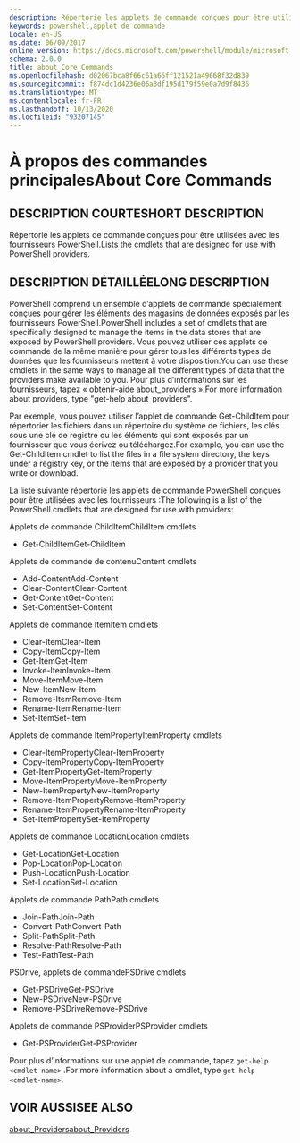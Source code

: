 ```yaml
---
description: Répertorie les applets de commande conçues pour être utilisées avec les fournisseurs PowerShell.
keywords: powershell,applet de commande
Locale: en-US
ms.date: 06/09/2017
online version: https://docs.microsoft.com/powershell/module/microsoft.powershell.core/about/about_core_commands?view=powershell-6&WT.mc_id=ps-gethelp
schema: 2.0.0
title: about_Core_Commands
ms.openlocfilehash: d02067bca8f66c61a66ff121521a49668f32d839
ms.sourcegitcommit: f874dc1d4236e06a3df195d179f59e0a7d9f8436
ms.translationtype: MT
ms.contentlocale: fr-FR
ms.lasthandoff: 10/13/2020
ms.locfileid: "93207145"
---
```

# <a name="about-core-commands"></a><span data-ttu-id="73d91-104">À propos des commandes principales</span><span class="sxs-lookup"><span data-stu-id="73d91-104">About Core Commands</span></span>

## <a name="short-description"></a><span data-ttu-id="73d91-105">DESCRIPTION COURTE</span><span class="sxs-lookup"><span data-stu-id="73d91-105">SHORT DESCRIPTION</span></span>
<span data-ttu-id="73d91-106">Répertorie les applets de commande conçues pour être utilisées avec les fournisseurs PowerShell.</span><span class="sxs-lookup"><span data-stu-id="73d91-106">Lists the cmdlets that are designed for use with PowerShell providers.</span></span>

## <a name="long-description"></a><span data-ttu-id="73d91-107">DESCRIPTION DÉTAILLÉE</span><span class="sxs-lookup"><span data-stu-id="73d91-107">LONG DESCRIPTION</span></span>

<span data-ttu-id="73d91-108">PowerShell comprend un ensemble d’applets de commande spécialement conçues pour gérer les éléments des magasins de données exposés par les fournisseurs PowerShell.</span><span class="sxs-lookup"><span data-stu-id="73d91-108">PowerShell includes a set of cmdlets that are specifically designed to manage the items in the data stores that are exposed by PowerShell providers.</span></span>
<span data-ttu-id="73d91-109">Vous pouvez utiliser ces applets de commande de la même manière pour gérer tous les différents types de données que les fournisseurs mettent à votre disposition.</span><span class="sxs-lookup"><span data-stu-id="73d91-109">You can use these cmdlets in the same ways to manage all the different types of data that the providers make available to you.</span></span> <span data-ttu-id="73d91-110">Pour plus d’informations sur les fournisseurs, tapez « obtenir-aide about_providers ».</span><span class="sxs-lookup"><span data-stu-id="73d91-110">For more information about providers, type "get-help about_providers".</span></span>

<span data-ttu-id="73d91-111">Par exemple, vous pouvez utiliser l’applet de commande Get-ChildItem pour répertorier les fichiers dans un répertoire du système de fichiers, les clés sous une clé de registre ou les éléments qui sont exposés par un fournisseur que vous écrivez ou téléchargez.</span><span class="sxs-lookup"><span data-stu-id="73d91-111">For example, you can use the Get-ChildItem cmdlet to list the files in a file system directory, the keys under a registry key, or the items that are exposed by a provider that you write or download.</span></span>

<span data-ttu-id="73d91-112">La liste suivante répertorie les applets de commande PowerShell conçues pour être utilisées avec les fournisseurs :</span><span class="sxs-lookup"><span data-stu-id="73d91-112">The following is a list of the PowerShell cmdlets that are designed for use with providers:</span></span>

<span data-ttu-id="73d91-113">Applets de commande ChildItem</span><span class="sxs-lookup"><span data-stu-id="73d91-113">ChildItem cmdlets</span></span>

- <span data-ttu-id="73d91-114">Get-ChildItem</span><span class="sxs-lookup"><span data-stu-id="73d91-114">Get-ChildItem</span></span>

<span data-ttu-id="73d91-115">Applets de commande de contenu</span><span class="sxs-lookup"><span data-stu-id="73d91-115">Content cmdlets</span></span>

- <span data-ttu-id="73d91-116">Add-Content</span><span class="sxs-lookup"><span data-stu-id="73d91-116">Add-Content</span></span>
- <span data-ttu-id="73d91-117">Clear-Content</span><span class="sxs-lookup"><span data-stu-id="73d91-117">Clear-Content</span></span>
- <span data-ttu-id="73d91-118">Get-Content</span><span class="sxs-lookup"><span data-stu-id="73d91-118">Get-Content</span></span>
- <span data-ttu-id="73d91-119">Set-Content</span><span class="sxs-lookup"><span data-stu-id="73d91-119">Set-Content</span></span>

<span data-ttu-id="73d91-120">Applets de commande Item</span><span class="sxs-lookup"><span data-stu-id="73d91-120">Item cmdlets</span></span>

- <span data-ttu-id="73d91-121">Clear-Item</span><span class="sxs-lookup"><span data-stu-id="73d91-121">Clear-Item</span></span>
- <span data-ttu-id="73d91-122">Copy-Item</span><span class="sxs-lookup"><span data-stu-id="73d91-122">Copy-Item</span></span>
- <span data-ttu-id="73d91-123">Get-Item</span><span class="sxs-lookup"><span data-stu-id="73d91-123">Get-Item</span></span>
- <span data-ttu-id="73d91-124">Invoke-Item</span><span class="sxs-lookup"><span data-stu-id="73d91-124">Invoke-Item</span></span>
- <span data-ttu-id="73d91-125">Move-Item</span><span class="sxs-lookup"><span data-stu-id="73d91-125">Move-Item</span></span>
- <span data-ttu-id="73d91-126">New-Item</span><span class="sxs-lookup"><span data-stu-id="73d91-126">New-Item</span></span>
- <span data-ttu-id="73d91-127">Remove-Item</span><span class="sxs-lookup"><span data-stu-id="73d91-127">Remove-Item</span></span>
- <span data-ttu-id="73d91-128">Rename-Item</span><span class="sxs-lookup"><span data-stu-id="73d91-128">Rename-Item</span></span>
- <span data-ttu-id="73d91-129">Set-Item</span><span class="sxs-lookup"><span data-stu-id="73d91-129">Set-Item</span></span>

<span data-ttu-id="73d91-130">Applets de commande ItemProperty</span><span class="sxs-lookup"><span data-stu-id="73d91-130">ItemProperty cmdlets</span></span>

- <span data-ttu-id="73d91-131">Clear-ItemProperty</span><span class="sxs-lookup"><span data-stu-id="73d91-131">Clear-ItemProperty</span></span>
- <span data-ttu-id="73d91-132">Copy-ItemProperty</span><span class="sxs-lookup"><span data-stu-id="73d91-132">Copy-ItemProperty</span></span>
- <span data-ttu-id="73d91-133">Get-ItemProperty</span><span class="sxs-lookup"><span data-stu-id="73d91-133">Get-ItemProperty</span></span>
- <span data-ttu-id="73d91-134">Move-ItemProperty</span><span class="sxs-lookup"><span data-stu-id="73d91-134">Move-ItemProperty</span></span>
- <span data-ttu-id="73d91-135">New-ItemProperty</span><span class="sxs-lookup"><span data-stu-id="73d91-135">New-ItemProperty</span></span>
- <span data-ttu-id="73d91-136">Remove-ItemProperty</span><span class="sxs-lookup"><span data-stu-id="73d91-136">Remove-ItemProperty</span></span>
- <span data-ttu-id="73d91-137">Rename-ItemProperty</span><span class="sxs-lookup"><span data-stu-id="73d91-137">Rename-ItemProperty</span></span>
- <span data-ttu-id="73d91-138">Set-ItemProperty</span><span class="sxs-lookup"><span data-stu-id="73d91-138">Set-ItemProperty</span></span>

<span data-ttu-id="73d91-139">Applets de commande Location</span><span class="sxs-lookup"><span data-stu-id="73d91-139">Location cmdlets</span></span>

- <span data-ttu-id="73d91-140">Get-Location</span><span class="sxs-lookup"><span data-stu-id="73d91-140">Get-Location</span></span>
- <span data-ttu-id="73d91-141">Pop-Location</span><span class="sxs-lookup"><span data-stu-id="73d91-141">Pop-Location</span></span>
- <span data-ttu-id="73d91-142">Push-Location</span><span class="sxs-lookup"><span data-stu-id="73d91-142">Push-Location</span></span>
- <span data-ttu-id="73d91-143">Set-Location</span><span class="sxs-lookup"><span data-stu-id="73d91-143">Set-Location</span></span>

<span data-ttu-id="73d91-144">Applets de commande Path</span><span class="sxs-lookup"><span data-stu-id="73d91-144">Path cmdlets</span></span>

- <span data-ttu-id="73d91-145">Join-Path</span><span class="sxs-lookup"><span data-stu-id="73d91-145">Join-Path</span></span>
- <span data-ttu-id="73d91-146">Convert-Path</span><span class="sxs-lookup"><span data-stu-id="73d91-146">Convert-Path</span></span>
- <span data-ttu-id="73d91-147">Split-Path</span><span class="sxs-lookup"><span data-stu-id="73d91-147">Split-Path</span></span>
- <span data-ttu-id="73d91-148">Resolve-Path</span><span class="sxs-lookup"><span data-stu-id="73d91-148">Resolve-Path</span></span>
- <span data-ttu-id="73d91-149">Test-Path</span><span class="sxs-lookup"><span data-stu-id="73d91-149">Test-Path</span></span>

<span data-ttu-id="73d91-150">PSDrive, applets de commande</span><span class="sxs-lookup"><span data-stu-id="73d91-150">PSDrive cmdlets</span></span>

- <span data-ttu-id="73d91-151">Get-PSDrive</span><span class="sxs-lookup"><span data-stu-id="73d91-151">Get-PSDrive</span></span>
- <span data-ttu-id="73d91-152">New-PSDrive</span><span class="sxs-lookup"><span data-stu-id="73d91-152">New-PSDrive</span></span>
- <span data-ttu-id="73d91-153">Remove-PSDrive</span><span class="sxs-lookup"><span data-stu-id="73d91-153">Remove-PSDrive</span></span>

<span data-ttu-id="73d91-154">Applets de commande PSProvider</span><span class="sxs-lookup"><span data-stu-id="73d91-154">PSProvider cmdlets</span></span>

- <span data-ttu-id="73d91-155">Get-PSProvider</span><span class="sxs-lookup"><span data-stu-id="73d91-155">Get-PSProvider</span></span>

<span data-ttu-id="73d91-156">Pour plus d’informations sur une applet de commande, tapez `get-help <cmdlet-name>` .</span><span class="sxs-lookup"><span data-stu-id="73d91-156">For more information about a cmdlet, type `get-help <cmdlet-name>`.</span></span>

## <a name="see-also"></a><span data-ttu-id="73d91-157">VOIR AUSSI</span><span class="sxs-lookup"><span data-stu-id="73d91-157">SEE ALSO</span></span>

[<span data-ttu-id="73d91-158">about_Providers</span><span class="sxs-lookup"><span data-stu-id="73d91-158">about_Providers</span></span>](about_Providers.md)
